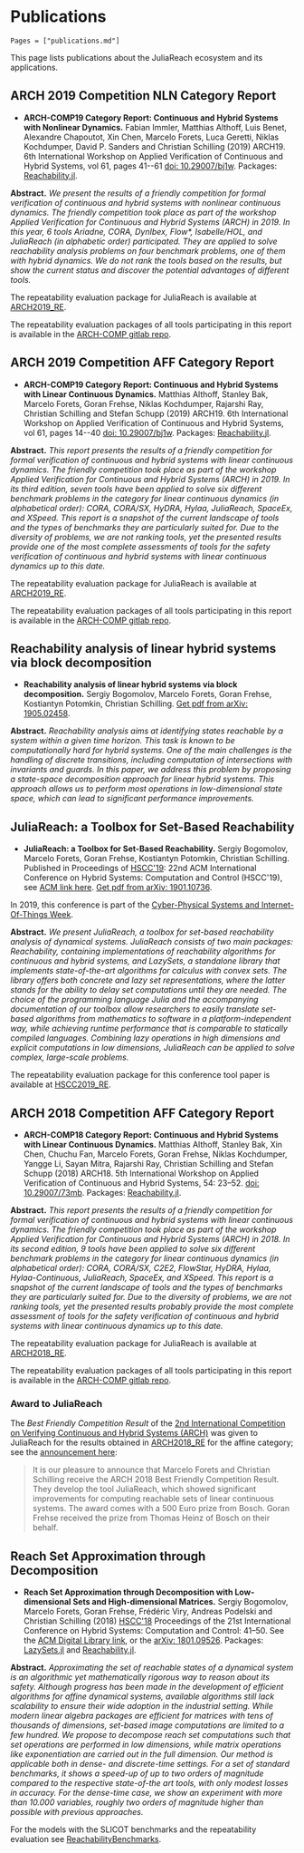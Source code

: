 # Publications

```@contents
Pages = ["publications.md"]
```

This page lists publications about the JuliaReach ecosystem and its applications.

## ARCH 2019 Competition NLN Category Report

- **ARCH-COMP19 Category Report: Continuous and Hybrid Systems with Nonlinear Dynamics.** Fabian Immler, Matthias Althoff, Luis Benet, Alexandre Chapoutot, Xin Chen, Marcelo Forets, Luca Geretti, Niklas Kochdumper, David P. Sanders and Christian Schilling (2019) ARCH19. 6th International Workshop on Applied Verification of Continuous and Hybrid Systems, vol 61, pages 41--61 [doi: 10.29007/bj1w](https://easychair.org/publications/paper/1gbP). Packages: [Reachability.jl](https://github.com/JuliaReach/Reachability.jl).

**Abstract.** _We present the results of a friendly competition for formal verification of continuous and hybrid systems with nonlinear continuous dynamics. The friendly competition took place as part of the workshop Applied Verification for Continuous and Hybrid Systems (ARCH) in 2019. In this year, 6 tools Ariadne, CORA, DynIbex, Flow*, Isabelle/HOL, and JuliaReach (in alphabetic order) participated. They are applied to solve reachability analysis problems on four benchmark problems, one of them with hybrid dynamics. We do not rank the tools based on the results, but show the current status and discover the potential advantages of different tools._

The repeatability evaluation package for JuliaReach is available at [ARCH2019_RE](https://github.com/JuliaReach/ARCH2019_RE).

The repeatability evaluation packages of all tools participating in this report is available in the [ARCH-COMP gitlab repo](https://gitlab.com/goranf/ARCH-COMP).

## ARCH 2019 Competition AFF Category Report

- **ARCH-COMP19 Category Report: Continuous and Hybrid Systems with Linear Continuous Dynamics.** Matthias Althoff, Stanley Bak, Marcelo Forets, Goran Frehse, Niklas Kochdumper, Rajarshi Ray, Christian Schilling and Stefan Schupp (2019) ARCH19. 6th International Workshop on Applied Verification of Continuous and Hybrid Systems, vol 61, pages 14--40 [doi: 10.29007/bj1w](https://easychair.org/publications/paper/1gbP). Packages: [Reachability.jl](https://github.com/JuliaReach/Reachability.jl).

**Abstract.** *This report presents the results of a friendly competition for formal verification of continuous and hybrid systems with linear continuous dynamics. The friendly competition took place as part of the workshop Applied Verification for Continuous and Hybrid Systems (ARCH) in 2019. In its third edition, seven tools have been applied to solve six different benchmark problems in the category for linear continuous dynamics (in alphabetical order): CORA, CORA/SX, HyDRA, Hylaa, JuliaReach, SpaceEx, and XSpeed. This report is a snapshot of the current landscape of tools and the types of benchmarks they are particularly suited for. Due to the diversity of problems, we are not ranking tools, yet the presented results provide one of the most complete assessments of tools for the safety verification of continuous and hybrid systems with linear continuous dynamics up to this date.*

The repeatability evaluation package for JuliaReach is available at [ARCH2019_RE](https://github.com/JuliaReach/ARCH2019_RE).

The repeatability evaluation packages of all tools participating in this report is available in the [ARCH-COMP gitlab repo](https://gitlab.com/goranf/ARCH-COMP).

## Reachability analysis of linear hybrid systems via block decomposition

- **Reachability analysis of linear hybrid systems via block decomposition.** Sergiy Bogomolov, Marcelo Forets, Goran Frehse, Kostiantyn Potomkin, Christian Schilling. [Get pdf from arXiv: 1905.02458](https://arxiv.org/abs/1905.02458).

**Abstract.** *Reachability analysis aims at identifying states reachable by a system within a given time horizon. This task is known to be computationally hard for hybrid systems. One of the main challenges is the handling of discrete transitions, including computation of intersections with invariants and guards. In this paper, we address this problem by proposing a state-space decomposition approach for linear hybrid systems. This approach allows us to perform most operations in low-dimensional state space, which can lead to significant performance improvements.*


## JuliaReach: a Toolbox for Set-Based Reachability

- **JuliaReach: a Toolbox for Set-Based Reachability.** Sergiy Bogomolov, Marcelo Forets, Goran Frehse, Kostiantyn Potomkin, Christian Schilling. Published in Proceedings of [HSCC'19](http://hscc2019.eecs.umich.edu/): 22nd ACM International Conference on Hybrid Systems: Computation and Control (HSCC'19), see [ACM link here](https://dl.acm.org/citation.cfm?id=3311804). [Get pdf from arXiv: 1901.10736](https://arxiv.org/abs/1901.10736).

In 2019, this conference is part of the [Cyber-Physical Systems and Internet-Of-Things Week](http://www.cpsweek.org/).

**Abstract.** *We present JuliaReach, a toolbox for set-based reachability analysis of
dynamical systems. JuliaReach consists of two main packages: Reachability,
containing implementations of reachability algorithms for continuous and hybrid
systems, and LazySets, a standalone library that implements state-of-the-art
algorithms for calculus with convex sets. The library offers both concrete and
lazy set representations, where the latter stands for the ability to delay set
computations until they are needed. The choice of the programming language
Julia and the accompanying documentation of our toolbox allow researchers to
easily translate set-based algorithms from mathematics to software in a
platform-independent way, while achieving runtime performance that is
comparable to statically compiled languages. Combining lazy operations in high
dimensions and explicit computations in low dimensions, JuliaReach can be
applied to solve complex, large-scale problems.*

The repeatability evaluation package for this conference tool paper is available
at [HSCC2019_RE](https://github.com/JuliaReach/HSCC2019_RE).


## ARCH 2018 Competition AFF Category Report

- **ARCH-COMP18 Category Report: Continuous and Hybrid Systems with Linear Continuous Dynamics.** Matthias Althoff, Stanley Bak, Xin Chen, Chuchu Fan,    Marcelo Forets, Goran Frehse, Niklas Kochdumper, Yangge Li, Sayan Mitra, Rajarshi Ray, Christian Schilling and Stefan Schupp (2018) ARCH18. 5th International Workshop on Applied Verification of Continuous and Hybrid Systems, 54: 23–52. [doi: 10.29007/73mb](http://dx.doi.org/10.29007/73mb). Packages: [Reachability.jl](https://github.com/JuliaReach/Reachability.jl).

**Abstract.** *This report presents the results of a friendly competition for formal verification of continuous and hybrid systems with linear continuous dynamics. The friendly competition took place as part of the workshop Applied Verification for Continuous and Hybrid Systems (ARCH) in 2018. In its second edition, 9 tools have been applied to solve six different benchmark problems in the category for linear continuous dynamics (in alphabetical order): CORA, CORA/SX, C2E2, FlowStar, HyDRA, Hylaa, Hylaa-Continuous, JuliaReach, SpaceEx, and XSpeed. This report is a snapshot of the current landscape of tools and the types of benchmarks they are particularly suited for. Due to the diversity of problems, we are not ranking tools, yet the presented results probably provide the most complete assessment of tools for the safety verification of continuous and hybrid systems with linear continuous dynamics up to this date.*

The repeatability evaluation package for JuliaReach is available at [ARCH2018_RE](https://github.com/JuliaReach/ARCH2018_RE).

The repeatability evaluation packages of all tools participating in this report is available in the [ARCH-COMP gitlab repo](https://gitlab.com/goranf/ARCH-COMP).

### Award to JuliaReach

The *Best Friendly Competition Result* of the [2nd International Competition on Verifying Continuous and Hybrid Systems (ARCH)](https://cps-vo.org/group/ARCH/FriendlyCompetition) was given to JuliaReach for the results obtained in [ARCH2018_RE](https://github.com/JuliaReach/ARCH2018_RE) for the affine category; see the [announcement here](https://cps-vo.org/node/55228):

> It is our pleasure to announce that Marcelo Forets and Christian Schilling receive the ARCH 2018 Best Friendly Competition Result. They develop the tool JuliaReach, which showed significant improvements for computing reachable sets of linear continuous systems. The award comes with a 500 Euro prize from Bosch. Goran Frehse received the prize from Thomas Heinz of Bosch on their behalf.


## Reach Set Approximation through Decomposition

- **Reach Set Approximation through Decomposition with Low-dimensional Sets and High-dimensional Matrices.** Sergiy Bogomolov, Marcelo Forets, Goran Frehse, Frédéric Viry, Andreas Podelski and Christian Schilling (2018) [HSCC'18](https://www.hscc2018.deib.polimi.it/) Proceedings of the 21st International Conference on Hybrid Systems: Computation and Control: 41–50. See the [ACM Digital Library link](http://dx.doi.org/10.1145/3178126.3178128), or the [arXiv: 1801.09526](https://arxiv.org/abs/1801.09526). Packages: [LazySets.jl](https://github.com/JuliaReach/LazySets.jl) and [Reachability.jl](https://github.com/JuliaReach/Reachability.jl). 

**Abstract.** *Approximating the set of reachable states of a dynamical system is an algorithmic yet mathematically rigorous way to reason about its safety. Although progress has been made in the development of efficient algorithms for affine dynamical systems, available algorithms still lack scalability to ensure their wide adoption in the industrial setting. While modern linear algebra packages are efficient for matrices with tens of thousands of dimensions, set-based image computations are limited to a few hundred. We propose to decompose reach set computations such that set operations are performed in low dimensions, while matrix operations like exponentiation are carried out in the full dimension. Our method is applicable both in dense- and discrete-time settings. For a set of standard benchmarks, it shows a speed-up of up to two orders of magnitude compared to the respective state-of-the art tools, with only modest losses in accuracy. For the dense-time case, we show an experiment with more than 10.000 variables, roughly two orders of magnitude higher than possible with previous approaches.*

For the models with the SLICOT benchmarks and the repeatability evaluation see [ReachabilityBenchmarks](https://github.com/JuliaReach/ReachabilityBenchmarks).

